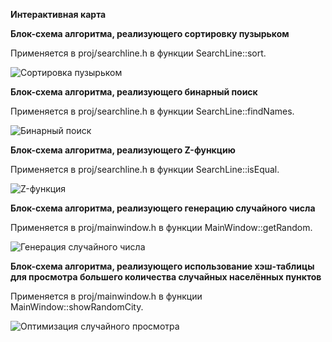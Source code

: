 **Интерактивная карта**

**Блок-схема алгоритма, реализующего сортировку пузырьком**

Применяется в proj/searchline.h в функции SearchLine::sort.

![Сортировка пузырьком](https://github.com/ilyamzy/Fundamentals-of-algorithmization-and-programming/assets/115879452/9cd5e286-041c-4ea8-98b1-b8167f949013)


**Блок-схема алгоритма, реализующего бинарный поиск**

Применяется в proj/searchline.h в функции SearchLine::findNames.

![Бинарный поиск](https://github.com/ilyamzy/Fundamentals-of-algorithmization-and-programming/assets/115879452/01f57d04-a040-4d17-8220-82a1b94da55d)


**Блок-схема алгоритма, реализующего Z-функцию**

Применяется в proj/searchline.h в функции SearchLine::isEqual.

![Z-функция](https://github.com/ilyamzy/Fundamentals-of-algorithmization-and-programming/assets/115879452/3c4d8af6-24a1-4ade-bd98-0b09d30723b4)

**Блок-схема алгоритма, реализующего генерацию случайного числа**

Применяется в proj/mainwindow.h в функции MainWindow::getRandom.

![Генерация случайного числа](https://github.com/ilyamzy/Fundamentals-of-algorithmization-and-programming/assets/115879452/bb4ad8ad-41fe-4e6f-a67f-b586f2a08eed)


**Блок-схема алгоритма, реализующего использование хэш-таблицы для просмотра большего количества случайных населённых пунктов**

Применяется в proj/mainwindow.h в функции MainWindow::showRandomCity.

![Оптимизация случайного просмотра](https://github.com/ilyamzy/Fundamentals-of-algorithmization-and-programming/assets/115879452/bc29c7fa-4c8a-4faf-b4e0-3a6c54c27f08)
